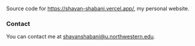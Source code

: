 Source code for https://shayan-shabani.vercel.app/, my personal website.

### Contact

You can contact me at shayanshabani@u.northwestern.edu.
